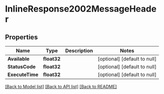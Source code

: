 # InlineResponse2002MessageHeader

## Properties
Name | Type | Description | Notes
------------ | ------------- | ------------- | -------------
**Available** | **float32** |  | [optional] [default to null]
**StatusCode** | **float32** |  | [optional] [default to null]
**ExecuteTime** | **float32** |  | [optional] [default to null]

[[Back to Model list]](../README.md#documentation-for-models) [[Back to API list]](../README.md#documentation-for-api-endpoints) [[Back to README]](../README.md)


